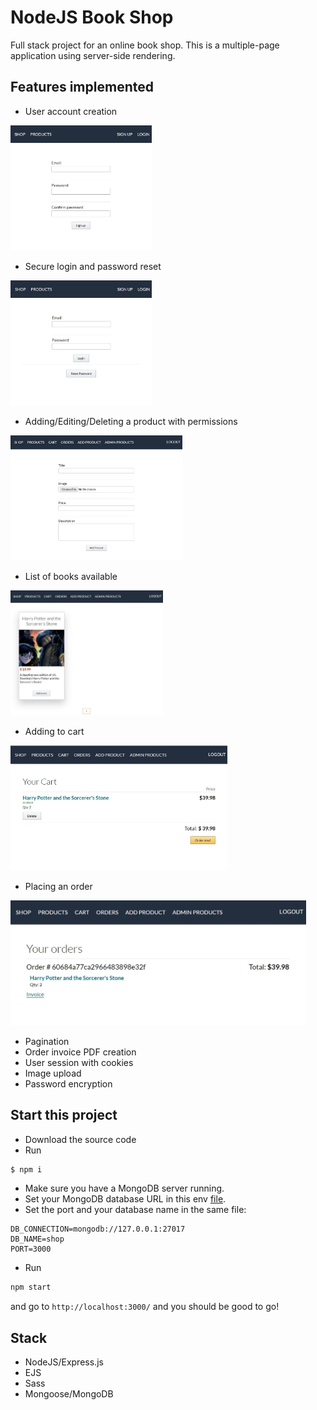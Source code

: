# NodeJS Book Shop
Full stack project for an online book shop. This is a multiple-page application using server-side rendering.

## Features implemented
- User account creation
<img src="https://github.com/jimousse/node-mongodb-shop/blob/main/screenshots/signup.jpg" height="200">

- Secure login and password reset
<img src="https://github.com/jimousse/node-mongodb-shop/blob/main/screenshots/login.jpg" height="200">

- Adding/Editing/Deleting a product with permissions
<img src="https://github.com/jimousse/node-mongodb-shop/blob/main/screenshots/add-product.jpg" height="200">

- List of books available
<img src="https://github.com/jimousse/node-mongodb-shop/blob/main/screenshots/index.jpg" height="200">

- Adding to cart
<img src="https://github.com/jimousse/node-mongodb-shop/blob/main/screenshots/cart.jpg" height="200">

- Placing an order
<img src="https://github.com/jimousse/node-mongodb-shop/blob/main/screenshots/orders.jpg" height="200">

- Pagination
- Order invoice PDF creation
- User session with cookies
- Image upload
- Password encryption


## Start this project
- Download the source code
- Run 
```sh
$ npm i
```
- Make sure you have a MongoDB server running.
- Set your MongoDB database URL in this env [file](https://github.com/jimousse/node-mongodb-shop/blob/main/.env).
- Set the port and your database name in the same file:
```
DB_CONNECTION=mongodb://127.0.0.1:27017
DB_NAME=shop
PORT=3000
```
- Run
```sh
npm start
```
and go to `http://localhost:3000/` and you should be good to go!


## Stack
- NodeJS/Express.js
- EJS
- Sass
- Mongoose/MongoDB
